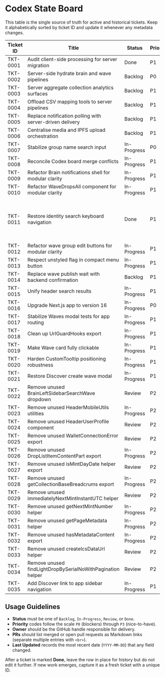 # Codex State Board

This table is the single source of truth for active and historical tickets. Keep it alphabetically sorted by ticket ID and update it whenever any metadata changes.

| Ticket ID | Title | Status | Priority | Owner | PRs | Last Updated |
|-----------|-------|--------|----------|-------|-----|--------------|
| TKT-0001 | Audit client-side processing for server migration | Done | P1 | evocoder | — | 2025-10-14 |
| TKT-0002 | Server-side hydrate brain and wave pipelines | Backlog | P0 | evocoder | — | 2025-10-14 |
| TKT-0003 | Server aggregate collection analytics surfaces | Backlog | P1 | evocoder | — | 2025-10-14 |
| TKT-0004 | Offload CSV mapping tools to server pipelines | Backlog | P1 | evocoder | — | 2025-10-14 |
| TKT-0005 | Replace notification polling with server-driven delivery | Backlog | P1 | evocoder | — | 2025-10-14 |
| TKT-0006 | Centralise media and IPFS upload orchestration | Backlog | P1 | evocoder | — | 2025-10-14 |
| TKT-0007 | Stabilize group name search input | In-Progress | P0 | simo6529 | [#1540](https://github.com/6529-Collections/6529seize-frontend/pull/1540) | 2025-10-14 |
| TKT-0008 | Reconcile Codex board merge conflicts | In-Progress | P1 | openai-assistant | [#1539](https://github.com/6529-Collections/6529seize-frontend/pull/1539) | 2025-10-14 |
| TKT-0009 | Refactor Brain notifications shell for modular clarity | In-Progress | P1 | simo6529 | [#1545](https://github.com/6529-Collections/6529seize-frontend/pull/1545) | 2025-10-15 |
| TKT-0010 | Refactor WaveDropsAll component for modular clarity | In-Progress | P1 | openai-assistant | [#1560](https://github.com/6529-Collections/6529seize-frontend/pull/1560) | 2025-10-22 |
| TKT-0011 | Restore identity search keyboard navigation | Done | P1 | simo6529 | Pending (branch block-add-identity-to-wave) | 2025-10-26 |
| TKT-0012 | Refactor wave group edit buttons for modular clarity | In-Progress | P1 | openai-assistant | [#1544](https://github.com/6529-Collections/6529seize-frontend/pull/1544) | 2025-10-26 |
| TKT-0013 | Respect unstyled flag in compact menu button | In-Progress | P1 | openai-assistant | — | 2025-10-23 |
| TKT-0014 | Replace wave publish wait with backend confirmation | Backlog | P1 | openai-assistant | — | 2025-10-24 |
| TKT-0015 | Unify header search results | In-Progress | P1 | openai-assistant | [#1567](https://github.com/6529-Collections/6529seize-frontend/pull/1567) | 2025-10-24 |
| TKT-0016 | Upgrade Next.js app to version 16 | In-Progress | P0 | openai-assistant | — | 2025-10-27 |
| TKT-0017 | Stabilize Waves modal tests for app routing | In-Progress | P1 | openai-assistant | — | 2025-10-27 |
| TKT-0018 | Clean up UrlGuardHooks export | In-Progress | P1 | openai-assistant | — | 2025-10-28 |
| TKT-0019 | Make Wave card fully clickable | In-Progress | P1 | openai-assistant | — | 2025-10-27 |
| TKT-0020 | Harden CustomTooltip positioning robustness | In-Progress | P1 | openai-assistant | — | 2025-10-28 |
| TKT-0021 | Restore Discover create wave modal | In-Progress | P1 | openai-assistant | — | 2025-10-29 |
| TKT-0022 | Remove unused BrainLeftSidebarSearchWave dropdown | Review | P2 | openai-assistant | — | 2025-10-28 |
| TKT-0023 | Remove unused HeaderMobileUtils utilities | In-Progress | P2 | openai-assistant | — | 2025-10-28 |
| TKT-0024 | Remove unused HeaderUserProfile component | Review | P2 | openai-assistant | — | 2025-10-28 |
| TKT-0025 | Remove unused WalletConnectionError export | Review | P2 | openai-assistant | — | 2025-10-28 |
| TKT-0026 | Remove unused DropListItemContentPart export | In-Progress | P2 | openai-assistant | — | 2025-10-28 |
| TKT-0027 | Remove unused isMintDayDate helper export | Review | P2 | openai-assistant | — | 2025-10-28 |
| TKT-0028 | Remove unused getCollectionBaseBreadcrums export | In-Progress | P2 | openai-assistant | — | 2025-10-28 |
| TKT-0029 | Remove unused immediatelyNextMintInstantUTC helper | Review | P2 | openai-assistant | — | 2025-10-28 |
| TKT-0030 | Remove unused getNextMintNumber helper | In-Progress | P2 | openai-assistant | — | 2025-10-28 |
| TKT-0031 | Remove unused getPageMetadata helper | In-Progress | P2 | openai-assistant | — | 2025-10-28 |
| TKT-0032 | Remove unused hasMetadataContent export | In-Progress | P2 | openai-assistant | — | 2025-10-28 |
| TKT-0033 | Remove unused createIcsDataUrl helper | Review | P2 | openai-assistant | — | 2025-10-28 |
| TKT-0034 | Remove unused findLightDropBySerialNoWithPagination helper | Review | P2 | openai-assistant | — | 2025-10-28 |
| TKT-0035 | Add Discover link to app sidebar navigation | In-Progress | P1 | openai-assistant | — | 2025-10-29 |

## Usage Guidelines

- **Status** must be one of `Backlog`, `In-Progress`, `Review`, or `Done`.
- **Priority** codes follow the scale `P0` (blockers) through `P3` (nice-to-have).
- **Owner** should be the GitHub handle responsible for delivery.
- **PRs** should list merged or open pull requests as Markdown links (separate multiple entries with `<br>`).
- **Last Updated** records the most recent date (`YYYY-MM-DD`) that any field changed.

After a ticket is marked **Done**, leave the row in place for history but do not edit it further. If new work emerges, capture it as a fresh ticket with a unique ID.
